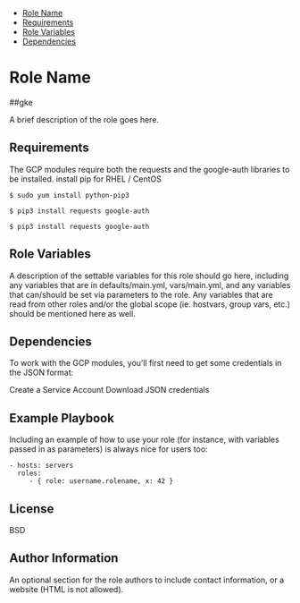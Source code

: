 - [Role Name](#Role-Name)
- [Requirements](#Requirements)
- [Role Variables](#Role-Variables)
- [Dependencies](#Dependencies)

Role Name
=========
##gke

A brief description of the role goes here.

Requirements
------------
The GCP modules require both the requests and the google-auth libraries to be installed.
install pip for RHEL / CentOS
``` 
$ sudo yum install python-pip3 
```
``` 
$ pip3 install requests google-auth 
```
``` 
$ pip3 install requests google-auth 
```

Role Variables
--------------

A description of the settable variables for this role should go here, including any variables that are in defaults/main.yml, vars/main.yml, and any variables that can/should be set via parameters to the role. Any variables that are read from other roles and/or the global scope (ie. hostvars, group vars, etc.) should be mentioned here as well.

Dependencies
------------
To work with the GCP modules, you’ll first need to get some credentials in the JSON format:

Create a Service Account
Download JSON credentials


Example Playbook
----------------

Including an example of how to use your role (for instance, with variables passed in as parameters) is always nice for users too:

    - hosts: servers
      roles:
         - { role: username.rolename, x: 42 }

License
-------

BSD

Author Information
------------------

An optional section for the role authors to include contact information, or a website (HTML is not allowed).

